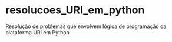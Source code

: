 # resolucoes_URI_em_python

Resolução de problemas que envolvem lógica de programação da plataforma URI em Python 
